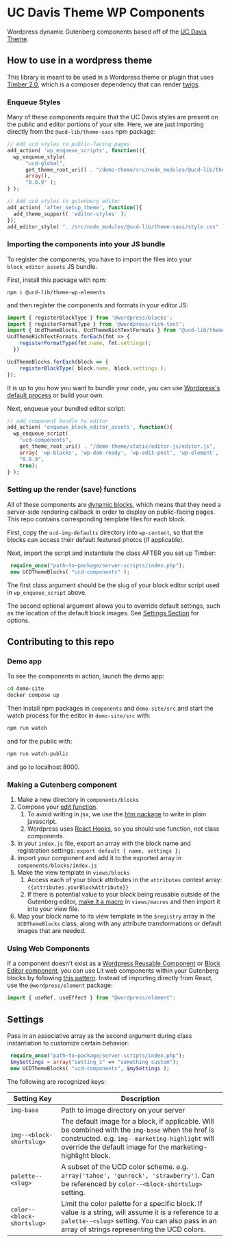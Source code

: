 # UC Davis Theme WP Components

Wordpress dynamic Gutenberg components based off of the [UC Davis Theme](https://github.com/ucd-library/ucdlib-theme). 

## How to use in a wordpress theme
This library is meant to be used in a Wordpress theme or plugin that uses [Timber 2.0](https://upstatement.com/timber/), which is a composer dependency that can render [twigs](https://twig.symfony.com/).

### Enqueue Styles
Many of these components require that the UC Davis styles are present on the public and editor portions of your site. Here, we are just importing directly from the `@ucd-lib/theme-sass` npm package:

```php
// Add ucd styles to public-facing pages
add_action( 'wp_enqueue_scripts', function(){
  wp_enqueue_style( 
      "ucd-global", 
      get_theme_root_uri() . "/demo-theme/src/node_modules/@ucd-lib/theme-sass/style.css", 
      array(), 
      "0.0.9" );
} );

// Add ucd styles to gutenberg editor
add_action( 'after_setup_theme', function(){
  add_theme_support( 'editor-styles' );
});
add_editor_style( "../src/node_modules/@ucd-lib/theme-sass/style.css" );
```

### Importing the components into your JS bundle
To register the components, you have to import the files into your `block_editor_assets` JS bundle.

First, install this package with npm:
```
npm i @ucd-lib/theme-wp-elements
```
and then register the components and formats in your editor JS:
```javascript
import { registerBlockType } from '@wordpress/blocks';
import { registerFormatType } from '@wordpress/rich-text';
import { UcdThemeBlocks, UcdThemeRichTextFormats } from "@ucd-lib/theme-wp-elements";
UcdThemeRichTextFormats.forEach(fmt => {
    registerFormatType(fmt.name, fmt.settings);
  })

UcdThemeBlocks.forEach(block => {
    registerBlockType( block.name, block.settings );
});
```

It is up to you how you want to bundle your code, you can use [Wordpress's default process](https://developer.wordpress.org/block-editor/reference-guides/packages/packages-scripts/) or build your own.

Next, enqueue your bundled editor script:

```php
// add component bundle to editor
add_action( 'enqueue_block_editor_assets', function(){
  wp_enqueue_script(
    "ucd-components", 
    get_theme_root_uri() . "/demo-theme/static/editor-js/editor.js", 
    array( 'wp-blocks', 'wp-dom-ready', 'wp-edit-post', 'wp-element', 'wp-editor', 'wp-rich-text' ), 
    "0.0.9", 
    true);
} );
```

### Setting up the render (save) functions
All of these components are [dynamic blocks](https://developer.wordpress.org/block-editor/how-to-guides/block-tutorial/creating-dynamic-blocks/), which means that they need a server-side rendering callback in order to display on public-facing pages. This repo contains corresponding template files for each block.

First, copy the `ucd-img-defaults` directory into `wp-content`, so that the blocks can access their default featured photos (if applicable). 

Next, import the script and instantiate the class AFTER you set up Timber:
```php
 require_once("path~to~package/server-scripts/index.php");
 new UCDThemeBlocks( "ucd-components" );
```
The first class argument should be the slug of your block editor script used in `wp_enqueue_script` above.

The second optional argument allows you to override default settings, such as the location of the default block images. See [Settings Section](#settings) for options.




## Contributing to this repo
### Demo app
To see the components in action, launch the demo app:
```bash
cd demo-site
docker compose up
```
Then install npm packages in `components` and `demo-site/src` and start the watch process for the editor in `demo-site/src` with:
``` bash 
npm run watch
```
and for the public with:
```bash
npm run watch-public
```
and go to localhost:8000.

### Making a Gutenberg component
1. Make a new directory in `components/blocks`
2. Compose your [edit function](https://developer.wordpress.org/block-editor/reference-guides/block-api/block-edit-save/#edit).
   1. To avoid writing in jsx, we use the [htm package](https://www.npmjs.com/package/htm) to write in plain javascript.
   2. Wordpress uses [React Hooks](https://reactjs.org/docs/hooks-overview.html), so you should use function, not class components.
3. In your `index.js` file, export an array with the block name and registration settings: `export default { name, settings };`
4. Import your component and add it to the exported array in `components/blocks/index.js`
5. Make the view template in `views/blocks`
   1. Access each of your block attributes in the `attributes` context array: `{{attributes.yourBlockAttribute}}`
   2. If there is potential value to your block being reusable outside of the Gutenberg editor, [make it a macro](https://twig.symfony.com/doc/3.x/tags/macro.html) in `views/macros` and then import it into your view file.
6. Map your block name to its view template in the `$registry` array in the `UCDThemeBlocks` class, along with any attribute transformations or default images that are needed.

### Using Web Components
If a component doesn't exist as a  [Wordpress Reusable Component](https://developer.wordpress.org/block-editor/reference-guides/components/) or [Block Editor component](https://github.com/WordPress/gutenberg/tree/trunk/packages/block-editor/src/components), you can use Lit web components within your Gutenberg blocks by following [this pattern](https://www.tderflinger.com/en/litelement-react-app). Instead of importing directly from React, use the `@wordpress/element` package:
```javascript
import { useRef, useEffect } from "@wordpress/element";
```

## Settings
Pass in an associative array as the second argument during class instantiation to customize certain behavior:

```php
 require_once("path~to~package/server-scripts/index.php");
 $mySettings = array("setting_1" => "something custom");
 new UCDThemeBlocks( "ucd-components", $mySettings );
```

The following are recognized keys:

| Setting Key | Description |
| ----------- | ----------- |
| `img-base` | Path to image directory on your server |
| `img--<block-shortslug>` | The default image for a block, if applicable. Will be combined with the `img-base` when the href is constructed. e.g. `img--marketing-highlight` will override the default image for the marketing-highlight block.
| `palette--<slug>` | A subset of the UCD color scheme. e.g. `array('tahoe', 'gunrock', 'strawberry')`. Can be referenced by `color--<block-shortslug>` setting.
| `color--<block-shortslug>` | Limit the color palette for a specific block. If value is a string, will assume it is a reference to a `palette--<slug>` setting. You can also pass in an array of strings representing the UCD colors. |
